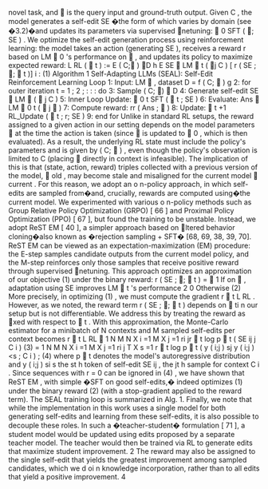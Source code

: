novel task, and  is the query input and ground-truth output. Given C , the model generates a self-edit SE �the form of which varies by domain (see �3.2)�and updates its parameters via supervised netuning:  0 SFT ( ; SE ) . We optimize the self-edit generation process using reinforcement learning: the model takes an action (generating SE ), receives a reward r based on LM  0 's performance on  , and updates its policy to maximize expected reward: L RL (  t ) :=   E ( C; ) D h E SE  LM  t ( j C ) [ r ( SE ; ;  t )] i : (1) Algorithm 1 Self-Adapting LLMs (SEAL): Self-Edit Reinforcement Learning Loop 1: Input: LM  , dataset D = f ( C;  ) g 2: for outer iteration t = 1 ; 2 ; : : : do 3: Sample ( C;  )  D 4: Generate self-edit SE  LM  (  j C ) 5: Inner Loop Update:  0 t SFT (  t ; SE ) 6: Evaluate: Ans  LM  0 t (  j  ) 7: Compute reward: rr ( Ans ;  ) 8: Update:  t +1 RL_Update (  t ; r; SE ) 9: end for Unlike in standard RL setups, the reward assigned to a given action in our setting depends on the model parameters  at the time the action is taken (since  is updated to  0 , which is then evaluated). As a result, the underlying RL state must include the policy's parameters and is given by ( C;  ) , even though the policy's observation is limited to C (placing  directly in context is infeasible). The implication of this is that (state, action, reward) triples collected with a previous version of the model,  old , may become stale and misaligned for the current model  current . For this reason, we adopt an o n-policy approach, in which self-edits are sampled from�and, crucially, rewards are computed using�the current model. We experimented with various o n-policy methods such as Group Relative Policy Optimization (GRPO) [ 66 ] and Proximal Policy Optimization (PPO) [ 67 ], but found the training to be unstable. Instead, we adopt ReST EM [ 40 ], a simpler approach based on ltered behavior cloning�also known as �rejection sampling + SFT� [68, 69, 38, 39, 70]. ReST EM can be viewed as an expectation-maximization (EM) procedure: the E-step samples candidate outputs from the current model policy, and the M-step reinforces only those samples that receive positive reward through supervised netuning. This approach optimizes an approximation of our objective (1) under the binary reward: r ( SE ; ;  t ) =  1 If on  , adaptation using SE improves LM  t 's performance 2 0 Otherwise (2) More precisely, in optimizing (1) , we must compute the gradient r  t L RL . However, as we noted, the reward term r ( SE ; ;  t ) depends on  ti n our setup but is not differentiable. We address this by treating the reward as xed with respect to  t . With this approximation, the Monte-Carlo estimator for a minibatch of N contexts and M sampled self-edits per context becomes r  t L RL    1 N M N X i =1 M X j =1 ri jr  t log p  t ( SE ij j C i ) (3) =   1 N M N X i =1 M X j =1 ri j T X s =1 r  t log p  t ( y ( i;j ) sj y ( i;j ) <s ; C i ) ; (4) where p  t denotes the model's autoregressive distribution and y ( i;j ) si s the st h token of self-edit SE ij , the jt h sample for context C i . Since sequences with r = 0 can be ignored in (4) , we have shown that ReST EM , with simple �SFT on good self-edits,� indeed optimizes (1) under the binary reward (2) (with a stop-gradient applied to the reward term). The SEAL training loop is summarized in Alg. 1. Finally, we note that while the implementation in this work uses a single model for both generating self-edits and learning from these self-edits, it is also possible to decouple these roles. In such a �teacher-student� formulation [ 71 ], a student model would be updated using edits proposed by a separate teacher model. The teacher would then be trained via RL to generate edits that maximize student improvement. 2 The reward may also be assigned to the single self-edit that yields the greatest improvement among sampled candidates, which we d oi n knowledge incorporation, rather than to all edits that yield a positive improvement. 4